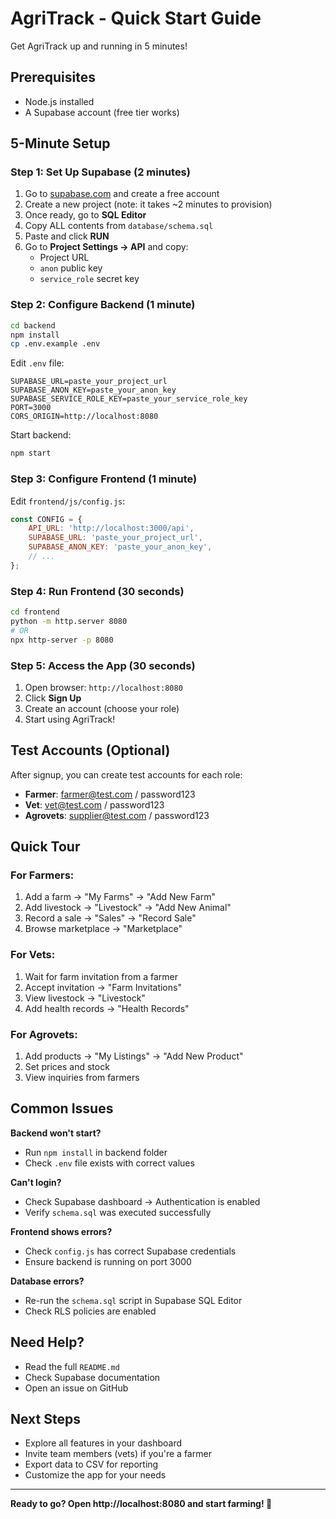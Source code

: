 # AgriTrack - Quick Start Guide

Get AgriTrack up and running in 5 minutes!

## Prerequisites
- Node.js installed
- A Supabase account (free tier works)

## 5-Minute Setup

### Step 1: Set Up Supabase (2 minutes)
1. Go to [supabase.com](https://supabase.com) and create a free account
2. Create a new project (note: it takes ~2 minutes to provision)
3. Once ready, go to **SQL Editor**
4. Copy ALL contents from `database/schema.sql`
5. Paste and click **RUN**
6. Go to **Project Settings → API** and copy:
   - Project URL
   - `anon` public key
   - `service_role` secret key

### Step 2: Configure Backend (1 minute)
```bash
cd backend
npm install
cp .env.example .env
```

Edit `.env` file:
```env
SUPABASE_URL=paste_your_project_url
SUPABASE_ANON_KEY=paste_your_anon_key
SUPABASE_SERVICE_ROLE_KEY=paste_your_service_role_key
PORT=3000
CORS_ORIGIN=http://localhost:8080
```

Start backend:
```bash
npm start
```

### Step 3: Configure Frontend (1 minute)
Edit `frontend/js/config.js`:
```javascript
const CONFIG = {
    API_URL: 'http://localhost:3000/api',
    SUPABASE_URL: 'paste_your_project_url',
    SUPABASE_ANON_KEY: 'paste_your_anon_key',
    // ...
};
```

### Step 4: Run Frontend (30 seconds)
```bash
cd frontend
python -m http.server 8080
# OR
npx http-server -p 8080
```

### Step 5: Access the App (30 seconds)
1. Open browser: `http://localhost:8080`
2. Click **Sign Up**
3. Create an account (choose your role)
4. Start using AgriTrack!

## Test Accounts (Optional)
After signup, you can create test accounts for each role:
- **Farmer**: farmer@test.com / password123
- **Vet**: vet@test.com / password123
- **Agrovets**: supplier@test.com / password123

## Quick Tour

### For Farmers:
1. Add a farm → "My Farms" → "Add New Farm"
2. Add livestock → "Livestock" → "Add New Animal"
3. Record a sale → "Sales" → "Record Sale"
4. Browse marketplace → "Marketplace"

### For Vets:
1. Wait for farm invitation from a farmer
2. Accept invitation → "Farm Invitations"
3. View livestock → "Livestock"
4. Add health records → "Health Records"

### For Agrovets:
1. Add products → "My Listings" → "Add New Product"
2. Set prices and stock
3. View inquiries from farmers

## Common Issues

**Backend won't start?**
- Run `npm install` in backend folder
- Check `.env` file exists with correct values

**Can't login?**
- Check Supabase dashboard → Authentication is enabled
- Verify `schema.sql` was executed successfully

**Frontend shows errors?**
- Check `config.js` has correct Supabase credentials
- Ensure backend is running on port 3000

**Database errors?**
- Re-run the `schema.sql` script in Supabase SQL Editor
- Check RLS policies are enabled

## Need Help?
- Read the full `README.md`
- Check Supabase documentation
- Open an issue on GitHub

## Next Steps
- Explore all features in your dashboard
- Invite team members (vets) if you're a farmer
- Export data to CSV for reporting
- Customize the app for your needs

---

**Ready to go? Open http://localhost:8080 and start farming! 🌾**

